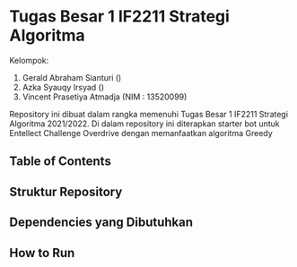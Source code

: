 # Tugas Besar 1 IF2211 Strategi Algoritma

Kelompok:

1. Gerald Abraham Sianturi ()
2. Azka Syauqy Irsyad ()
3. Vincent Prasetiya Atmadja (NIM : 13520099)

Repository ini dibuat dalam rangka memenuhi Tugas Besar 1 IF2211 Strategi Algoritma 2021/2022. Di dalam repository ini diterapkan starter bot untuk Entellect Challenge Overdrive dengan memanfaatkan algoritma Greedy

## Table of Contents

## Struktur Repository

## Dependencies yang Dibutuhkan

## How to Run
